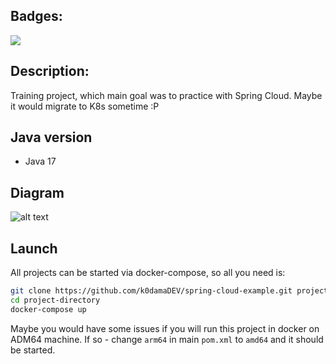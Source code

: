 ## Badges:

<a href="https://codeclimate.com/github/k0damaDEV/spring-cloud-example/maintainability"><img src="https://api.codeclimate.com/v1/badges/335f87918f06de3dd942/maintainability" /></a>

## Description:

Training project, which main goal was to practice with Spring Cloud. Maybe it would migrate to K8s sometime :P

## Java version

* Java 17

## Diagram

![alt text](https://github.com/k0damaDEV/spring-cloud-example/blob/main/cloud-diagram.png?raw=true)

## Launch

All projects can be started via docker-compose, so all you need is:

```sh
git clone https://github.com/k0damaDEV/spring-cloud-example.git project-directory
cd project-directory
docker-compose up
```

Maybe you would have some issues if you will run this project in docker on ADM64 machine. If so - change `arm64` in main `pom.xml` to `amd64` and it should be started.
